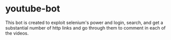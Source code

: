 # youtube-bot
This bot is created to exploit selenium's power and login, search, and get a substantial number of http links and go through them to comment in each of the videos. 
